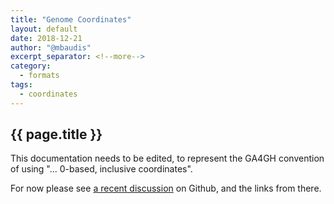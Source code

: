 ```yaml
---
title: "Genome Coordinates"
layout: default
date: 2018-12-21
author: "@mbaudis"
excerpt_separator: <!--more-->
category:
  - formats
tags:
  - coordinates
---
```


## {{ page.title }}

This documentation needs to be edited, to represent the GA4GH convention of using "... 0-based, inclusive coordinates".

For now please see [a recent discussion](https://github.com/ga4gh-beacon/specification/issues/251) on Github, and the links from there.
